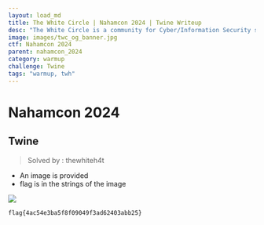 ```yaml
---
layout: load_md
title: The White Circle | Nahamcon 2024 | Twine Writeup
desc: "The White Circle is a community for Cyber/Information Security students, enthusiasts and professionals. You can discuss anything related to Security, share your knowledge with others, get help when you need it and proceed further in your journey with amazing people from all over the world."
image: images/twc_og_banner.jpg
ctf: Nahamcon 2024
parent: nahamcon_2024
category: warmup
challenge: Twine
tags: "warmup, twh"
---
```


<h1 class="heading card-title white-text">Nahamcon 2024</h1>


## Twine

> Solved by : thewhiteh4t

- An image is provided
- flag is in the strings of the image


![](https://i.imgur.com/dLpZ9r6.png)


```
flag{4ac54e3ba5f8f09049f3ad62403abb25}
```

